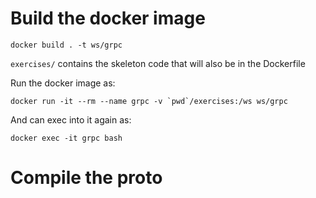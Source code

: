 # Build the docker image

```
docker build . -t ws/grpc
```

`exercises/` contains the skeleton code that will also be in the Dockerfile

Run the docker image as:

```
docker run -it --rm --name grpc -v `pwd`/exercises:/ws ws/grpc
```

And can exec into it again as:

```
docker exec -it grpc bash
```

# Compile the proto


